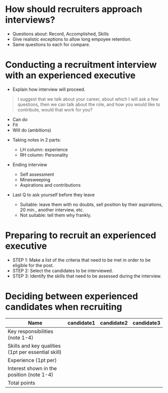 # How should recruiters approach interviews?
* Questions about: Record, Accomplished, Skills
* Give realistic exceptions to allow long empoyee retention.
* Same questions to each for compare.

# Conducting a recruitment interview with an experienced executive
* Explain how interview will proceed.

> I suggest that we talk about your career, 
> about which I will ask a few questions,
> then we can talk about the role, 
> and how you would like to contribute,
> would that work for you?

- Can do
- Fit
- Will do (ambitions)

* Taking notes in 2 parts: 
	+ LH column: experience
	+ RH column: Personality

* Ending interview
	+ Self assessment
	+ Minesweeping
	+ Aspirations and contributions

* Last Q to ask yourself before they leave
	+ Suitable: leave them with no doubts, sell position by their aspirations, 20 min., another interview, etc.
	+ Not suitable: tell them why frankly.


# Preparing to recruit an experienced executive
* STEP 1: Make a list of the criteria that need to be met in order to be eligible for the post.
* STEP 2: Select the candidates to be interviewed.
* STEP 3: Identify the skills that need to be assessed during the interview.

# Deciding between experienced candidates when recruiting
| Name | candidate1 | candidate2 | candidate3 |
|---|---|---|---|
| Key responsibilities (note 1-4) | | | |
| Skills and key qualities (1pt per essential skill) | | | |
| Experience (1pt per) | | | |
| Interest shown in the position (note 1-4) | | | |
| Total points | | | |

